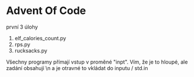 # Advent Of Code

první 3 úlohy
1. elf_calories_count.py
2. rps.py
3. rucksacks.py

Všechny programy přímají vstup v proměné "inpt".
Vím, že je to hloupé, ale zadání obsahují \n a je otravné to vkládat do inputu / std.in
